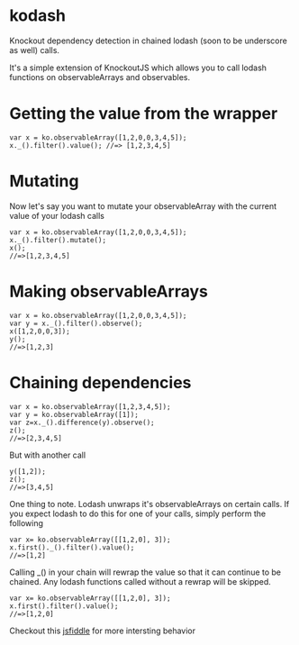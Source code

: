 kodash
======

Knockout dependency detection in chained lodash (soon to be underscore as well) calls.

It's a simple extension of KnockoutJS which allows you to call lodash functions on observableArrays and observables.


Getting the value from the wrapper
==================================
```
var x = ko.observableArray([1,2,0,0,3,4,5]);
x._().filter().value(); //=> [1,2,3,4,5]
```


Mutating
========
Now let's say you want to mutate your observableArray
with the current value of your lodash calls

```
var x = ko.observableArray([1,2,0,0,3,4,5]);
x._().filter().mutate();
x();
//=>[1,2,3,4,5]
```
Making observableArrays
==================
```
var x = ko.observableArray([1,2,0,0,3,4,5]);
var y = x._().filter().observe();
x([1,2,0,0,3]);
y();
//=>[1,2,3]
```

Chaining dependencies
=====================
```
var x = ko.observableArray([1,2,3,4,5]);
var y = ko.observableArray([1]);
var z=x._().difference(y).observe();
z();
//=>[2,3,4,5]
```

But with another call
```
y([1,2]);
z();
//=>[3,4,5]
```

One thing to note. Lodash unwraps it's observableArrays on certain calls. If you expect lodash to do this for one of your calls, simply perform the following

```
var x= ko.observableArray([[1,2,0], 3]);
x.first()._().filter().value();
//=>[1,2]
```

Calling _() in your chain will rewrap the value so that it can continue to be chained. Any lodash functions called without a rewrap will be skipped.
```
var x= ko.observableArray([[1,2,0], 3]);
x.first().filter().value();
//=>[1,2,0]
```


Checkout this [jsfiddle](http://jsfiddle.net/FZek4/154/) for more intersting behavior
